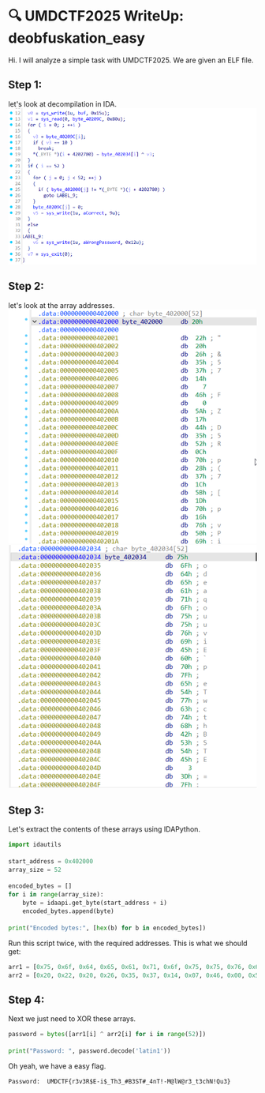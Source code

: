 
# 🔍 UMDCTF2025 WriteUp: deobfuskation_easy
Hi. I will analyze a simple task with UMDCTF2025. We are given an ELF file.
## **Step 1**:
let's look at decompilation in IDA.
![simple XOR](screenshots/decompile.png)
## **Step 2**:
let's look at the array addresses.
![array 1](screenshots/massiv1.png)
![array 2](screenshots/massiv2.png)
## **Step 3**:
Let's extract the contents of these arrays using IDAPython.
```python
import idautils

start_address = 0x402000
array_size = 52

encoded_bytes = []
for i in range(array_size):
    byte = idaapi.get_byte(start_address + i)
    encoded_bytes.append(byte)

print("Encoded bytes:", [hex(b) for b in encoded_bytes])
```
Run this script twice, with the required addresses. This is what we should get:
```python
arr1 = [0x75, 0x6f, 0x64, 0x65, 0x61, 0x71, 0x6f, 0x75, 0x75, 0x76, 0x69, 0x45, 0x60, 0x70, 0x7f, 0x65, 0x54, 0x77, 0x63, 0x74, 0x68, 0x42, 0x53, 0x54, 0x45, 0x03, 0x3d, 0x7f, 0x31, 0x58, 0x75, 0x46, 0x75, 0x44, 0x60, 0x78, 0x6a, 0x74, 0x51, 0x4f, 0x1c, 0x5f, 0x76, 0x79, 0x0b, 0x2d, 0x75, 0x45, 0x4b, 0x55, 0x66, 0x78]
arr2 = [0x20, 0x22, 0x20, 0x26, 0x35, 0x37, 0x14, 0x07, 0x46, 0x00, 0x5a, 0x17, 0x44, 0x35, 0x52, 0x0c, 0x70, 0x28, 0x37, 0x1c, 0x5b, 0x1d, 0x70, 0x16, 0x76, 0x50, 0x69, 0x5c, 0x6e, 0x6c, 0x1b, 0x12, 0x54, 0x69, 0x2d, 0x38, 0x06, 0x23, 0x11, 0x3d, 0x2f, 0x00, 0x02, 0x4a, 0x68, 0x45, 0x3b, 0x64, 0x1a, 0x20, 0x55, 0x05]
```
## **Step 4**:
Next we just need to XOR these arrays.
```python
password = bytes([arr1[i] ^ arr2[i] for i in range(52)])

print("Password: ", password.decode('latin1'))
```
Oh yeah, we have a easy flag.
```
Password:  UMDCTF{r3v3R$E-i$_Th3_#B3ST#_4nT!-M@lW@r3_t3chN!Qu3}
```
